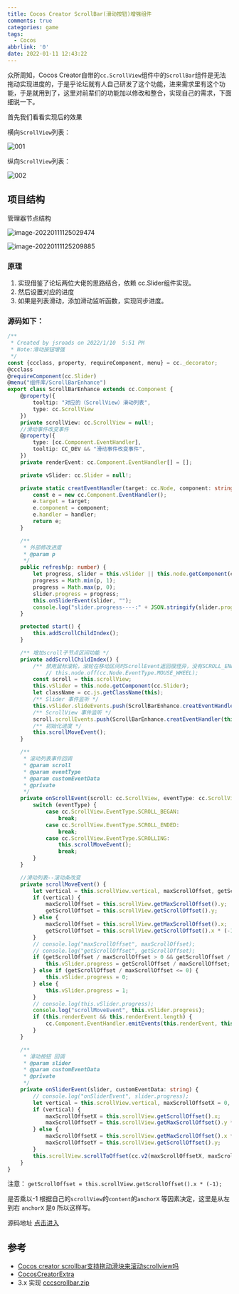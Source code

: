 ```yaml
---
title: Cocos Creator ScrollBar(滑动按钮)增强组件
comments: true
categories: game
tags:
  - Cocos
abbrlink: '0'
date: 2022-01-11 12:43:22
---
```


众所周知，Cocos Creator自带的`cc.ScrollView`组件中的`ScrollBar`组件是无法拖动实现进度的，于是乎论坛就有人自己研发了这个功能，进来需求里有这个功能，于是就用到了，这里对前辈们的功能加以修改和整合，实现自己的需求，下面细说一下。
<!--more-->
首先我们看看实现后的效果

横向`ScrollView`列表：

![001](Cocos-Creator-ScrollBar-滑动按钮-增强组件/001.gif)

纵向`ScrollView`列表：

![002](Cocos-Creator-ScrollBar-滑动按钮-增强组件/002.gif)

## 项目结构

管理器节点结构

![image-20220111125029474](Cocos-Creator-ScrollBar-滑动按钮-增强组件/image-20220111125029474.png)

![image-20220111125209885](Cocos-Creator-ScrollBar-滑动按钮-增强组件/image-20220111125209885.png)

### 原理

1. 实现借鉴了论坛两位大佬的思路结合，依赖 cc.Slider组件实现。
2. 然后设置对应的进度
3. 如果是列表滑动，添加滑动监听函数，实现同步进度。

### 源码如下：

```typescript
/**
 * Created by jsroads on 2022/1/10  5:51 PM
 * Note:滑动按钮增强
 */
const {ccclass, property, requireComponent, menu} = cc._decorator;
@ccclass
@requireComponent(cc.Slider)
@menu("组件库/ScrollBarEnhance")
export class ScrollBarEnhance extends cc.Component {
    @property({
        tooltip: "对应的（ScrollView）滑动列表",
        type: cc.ScrollView
    })
    private scrollView: cc.ScrollView = null!;
    //滑动事件改变事件
    @property({
        type: [cc.Component.EventHandler],
        tooltip: CC_DEV && "滑动事件改变事件",
    })
    private renderEvent: cc.Component.EventHandler[] = [];

    private vSlider: cc.Slider = null!;

    private static creatEventHandler(target: cc.Node, component: string, handler: string) {
        const e = new cc.Component.EventHandler();
        e.target = target;
        e.component = component;
        e.handler = handler;
        return e;
    }

    /**
     * 外部修改进度
     * @param p
     */
    public refresh(p: number) {
        let progress, slider = this.vSlider || this.node.getComponent(cc.Slider);
        progress = Math.min(p, 1);
        progress = Math.max(p, 0);
        slider.progress = progress;
        this.onSliderEvent(slider, "");
        console.log("slider.progress----:" + JSON.stringify(slider.progress));
    }

    protected start() {
        this.addScrollChildIndex();
    }

    /** 增加scroll子节点区间功能 */
    private addScrollChildIndex() {
        /** 禁用鼠标滚轮，滚轮在移动区间时ScrollEvent返回很怪异，没有SCROLL_ENDED事件回调 */
            // this.node.off(cc.Node.EventType.MOUSE_WHEEL);
        const scroll = this.scrollView;
        this.vSlider = this.node.getComponent(cc.Slider);
        let className = cc.js.getClassName(this);
        /** Slider 事件监听 */
        this.vSlider.slideEvents.push(ScrollBarEnhance.creatEventHandler(this.node, className, 'onSliderEvent'));
        /** ScrollView 事件监听 */
        scroll.scrollEvents.push(ScrollBarEnhance.creatEventHandler(this.node, className, 'onScrollEvent'));
        /** 初始化进度 */
        this.scrollMoveEvent();
    }

    /**
     * 滚动列表事件回调
     * @param scroll
     * @param eventType
     * @param customEventData
     * @private
     */
    private onScrollEvent(scroll: cc.ScrollView, eventType: cc.ScrollView.EventType, customEventData: string) {
        switch (eventType) {
            case cc.ScrollView.EventType.SCROLL_BEGAN:
                break;
            case cc.ScrollView.EventType.SCROLL_ENDED:
                break;
            case cc.ScrollView.EventType.SCROLLING:
                this.scrollMoveEvent();
                break;
        }
    }

    //滑动列表--滚动条改变
    private scrollMoveEvent() {
        let vertical = this.scrollView.vertical, maxScrollOffset, getScrollOffset;
        if (vertical) {
            maxScrollOffset = this.scrollView.getMaxScrollOffset().y;
            getScrollOffset = this.scrollView.getScrollOffset().y;
        } else {
            maxScrollOffset = this.scrollView.getMaxScrollOffset().x;
            getScrollOffset = this.scrollView.getScrollOffset().x * (-1);
        }
        // console.log("maxScrollOffset", maxScrollOffset);
        // console.log("getScrollOffset", getScrollOffset);
        if (getScrollOffset / maxScrollOffset > 0 && getScrollOffset / maxScrollOffset < 1) {
            this.vSlider.progress = getScrollOffset / maxScrollOffset;
        } else if (getScrollOffset / maxScrollOffset <= 0) {
            this.vSlider.progress = 0;
        } else {
            this.vSlider.progress = 1;
        }
        // console.log(this.vSlider.progress);
        console.log("scrollMoveEvent", this.vSlider.progress);
        if (this.renderEvent && this.renderEvent.length) {
            cc.Component.EventHandler.emitEvents(this.renderEvent, this.vSlider.progress);
        }
    }

    /**
     * 滑动按钮 回调
     * @param slider
     * @param customEventData
     * @private
     */
    private onSliderEvent(slider, customEventData: string) {
        // console.log("onSliderEvent", slider.progress);
        let vertical = this.scrollView.vertical, maxScrollOffsetX = 0, maxScrollOffsetY = 0;
        if (vertical) {
            maxScrollOffsetX = this.scrollView.getScrollOffset().x;
            maxScrollOffsetY = this.scrollView.getMaxScrollOffset().y * slider.progress;
        } else {
            maxScrollOffsetX = this.scrollView.getMaxScrollOffset().x * slider.progress;
            maxScrollOffsetY = this.scrollView.getScrollOffset().y;
        }
        this.scrollView.scrollToOffset(cc.v2(maxScrollOffsetX, maxScrollOffsetY), 0.05);
    }
}

```

注意： `getScrollOffset = this.scrollView.getScrollOffset().x * (-1);`

是否乘以-1 根据自己的`scrollView`的`content`的`anchorX` 等因素决定，这里是从左到右 `anchorX` 是`0` 所以这样写。

源码地址 [点击进入](https://github.com/jsroads/mylibs/tree/main/ScrollBarExtra)

## 参考

- [Cocos creator scrollbar支持拖动滑块来滚动scrollview吗](https://forum.cocos.org/t/cocos-creator-scrollbar-scrollview/39333)
- [CocosCreatorExtra](https://github.com/dengxiaochun/CocosCreatorExtra)
- 3.x 实现 [cccscrollbar.zip](https://forum.cocos.org/uploads/short-url/jcEvb835DsRG8vnMkS2DxhlzOrG.zip) 